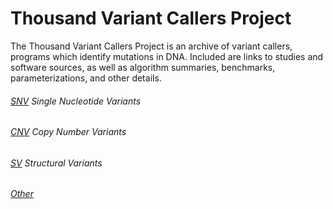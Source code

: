 # Thousand Variant Callers Project
The Thousand Variant Callers Project is an archive of variant callers, programs which identify mutations in DNA. Included are links to studies and software sources, as well as algorithm summaries, benchmarks, parameterizations, and other details. 

###### [SNV](https://github.com/deaconjs/ThousandVariantCallersRepo/blob/master/SNV.md) Single Nucleotide Variants 

###### [CNV](https://github.com/deaconjs/ThousandVariantCallersRepo/blob/master/CNV.md) Copy Number Variants 

###### [SV](https://github.com/deaconjs/ThousandVariantCallersRepo/blob/master/SV.md) Structural Variants 

###### [Other](https://github.com/deaconjs/ThousandVariantCallersRepo/blob/master/More.md)

